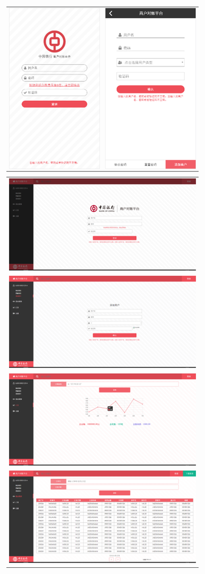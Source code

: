|  |  |
| :---: | :---: |
| ![](/assets/shanghuduizhang/m-1.png) | ![](/assets/shanghuduizhang/m-2.png) |

|  |
| :---: |
| ![](/assets/shanghuduizhang/1.png) |
|  |
| ![](/assets/shanghuduizhang/2.png) |
|  |
| ![](/assets/shanghuduizhang/3.png) |
|  |
| ![](/assets/shanghuduizhang/4.png) |
|  |



